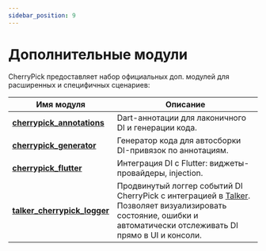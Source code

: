 ```yaml
---
sidebar_position: 9
---
```


# Дополнительные модули

CherryPick предоставляет набор официальных доп. модулей для расширенных и специфичных сценариев:

| Имя модуля | Описание |
|--------------------------|--------------------------------------------------------------|
| [**cherrypick_annotations**](https://pub.dev/packages/cherrypick_annotations) | Dart-аннотации для лаконичного DI и генерации кода.       |
| [**cherrypick_generator**](https://pub.dev/packages/cherrypick_generator) | Генератор кода для автосборки DI-привязок по аннотациям.  |
| [**cherrypick_flutter**](https://pub.dev/packages/cherrypick_flutter) | Интеграция DI с Flutter: виджеты-провайдеры, injection.   |
| [**talker_cherrypick_logger**](https://pub.dev/packages/talker_cherrypick_logger) | Продвинутый логгер событий DI CherryPick с интеграцией в [Talker](https://pub.dev/packages/talker). Позволяет визуализировать состояние, ошибки и автоматически отслеживать DI прямо в UI и консоли. |
